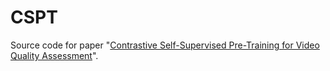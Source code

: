 # CSPT
Source code for paper "[Contrastive Self-Supervised Pre-Training for Video Quality Assessment](https://ieeexplore.ieee.org/abstract/document/9640574)".
